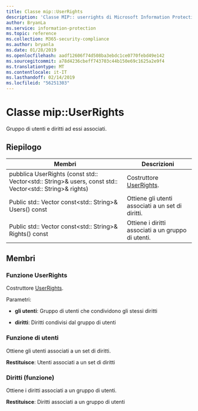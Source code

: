 ```yaml
---
title: Classe mip::UserRights
description: 'Classe MIP:: userrights di Microsoft Information Protection (MIP) SDK vengono documentate.'
author: BryanLa
ms.service: information-protection
ms.topic: reference
ms.collection: M365-security-compliance
ms.author: bryanla
ms.date: 01/28/2019
ms.openlocfilehash: aadf12606f74d508ba3ebdc1ce0770febd49e142
ms.sourcegitcommit: a78d4236cbeff743703c44b150e69c1625a2e9f4
ms.translationtype: MT
ms.contentlocale: it-IT
ms.lasthandoff: 02/14/2019
ms.locfileid: "56251303"
---
```

# <a name="class-mipuserrights"></a>Classe mip::UserRights 
Gruppo di utenti e diritti ad essi associati.
  
## <a name="summary"></a>Riepilogo
 Membri                        | Descrizioni                                
--------------------------------|---------------------------------------------
pubblica UserRights (const std:: Vector\<std:: String\>& users, const std:: Vector\<std:: String\>& rights)  |  Costruttore [UserRights](class_mip_userrights.md).
Public std:: Vector const\<std:: String\>& Users() const  |  Ottiene gli utenti associati a un set di diritti.
Public std:: Vector const\<std:: String\>& Rights() const  |  Ottiene i diritti associati a un gruppo di utenti.
  
## <a name="members"></a>Membri
  
### <a name="userrights-function"></a>Funzione UserRights
Costruttore [UserRights](class_mip_userrights.md).

Parametri:  
* **gli utenti**: Gruppo di utenti che condividono gli stessi diritti 


* **diritti**: Diritti condivisi dal gruppo di utenti


  
### <a name="users-function"></a>Funzione di utenti
Ottiene gli utenti associati a un set di diritti.

  
**Restituisce**: Utenti associati a un set di diritti
  
### <a name="rights-function"></a>Diritti (funzione)
Ottiene i diritti associati a un gruppo di utenti.

  
**Restituisce**: Diritti associati a un gruppo di utenti
